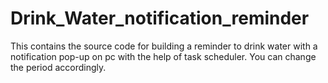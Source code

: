 # Drink_Water_notification_reminder
This contains the source code for building a reminder to drink water with a notification pop-up on pc with the help of task scheduler. You can change the period accordingly.
